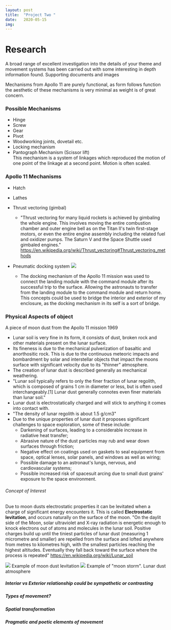 ```yaml
---
layout: post
title:  "Project Two "
date:   2020-05-15
img:
---
```

# Research
A broad range of excellent investigation into the details of your theme and movement systems has been carried out with some interesting in depth information found. Supporting documents and images

Mechanisms from Apollo 11 are purely functional, as form follows function the aesthetic of these mechanisms is very minimal as weight is of great concern.

### Possible Mechanisms
* Hinge
* Screw
* Gear
* Pivot
* Woodworking joints, dovetail etc.
* Locking mechanism
* Pantograph Mechanism (Scissor lift)  
  This mechanism is a system of linkages which reproduced the motion of one point of the linkage at a second point. Motion is often scaled.


### Apollo 11 Mechanisms
* Hatch
* Lathes
* Thrust vectoring (gimbal)  
  - "Thrust vectoring for many liquid rockets is achieved by gimbaling the whole engine. This involves moving the entire combustion chamber and outer engine bell as on the Titan II's twin first-stage motors, or even the entire engine assembly including the related fuel and oxidizer pumps. The Saturn V and the Space Shuttle used gimbaled engines."
  https://en.wikipedia.org/wiki/Thrust_vectoring#Thrust_vectoring_methods

* Pneumatic docking system
  <img src="{{site.baseurl}}/assets/img/DesignImages/dockingMech.png">   

    - The docking mechanism of the Apollo 11 mission was used to connect the landing module with the command module after its successful trip to the surface. Allowing the astronauts to transfer from the landing module to the command module and return home. This concepts could be used to bridge the interior and exterior of my enclosure, as the docking mechanism in its self is a sort of bridge.

### Physical Aspects of  object
 A piece of moon dust from the Apollo 11 mission 1969
- Lunar soil is very fine in its form, it consists of dust, broken rock and other materials present on the lunar surface.
- Its fineness is due to the mechanical pulverization of basaltic and anorthositic rock. This is due to the continuous meteoric impacts and bombardment by solar and interstellar objects that impact the moons surface with significant velocity due to its "thinner" atmosphere.
- The creation of lunar dust is described generally as mechanical weathering.
- "Lunar soil typically refers to only the finer fraction of lunar regolith, which is composed of grains 1 cm in diameter or less, but is often used interchangeably.[1] Lunar dust generally connotes even finer materials than lunar soil."
- Lunar dust is electrostatically charged and will stick to anything it comes into contact with.
- "The density of lunar regolith is about 1.5 g/cm3"
- Due to the unique properties of lunar dust it proposes significant challenges to space exploration, some of these include:
    - Darkening of surfaces, leading to a considerable increase in radiative heat transfer;
    - Abrasive nature of the dust particles may rub and wear down surfaces through friction;
    - Negative effect on coatings used on gaskets to seal equipment from space, optical lenses, solar panels, and windows as well as wiring;
    - Possible damage to an astronaut's lungs, nervous, and cardiovascular systems;
    - Possible increased risk of spacesuit arcing due to small dust grains' exposure to the space environment.

###### Concept of Interest
Due to moon dusts electrostatic properties it can be levitated when a charge of significant energy encounters it. This is called **Electrostatic levitation**, and occurs naturally on the surface of the moon. "On the daylit side of the Moon, solar ultraviolet and X-ray radiation is energetic enough to knock electrons out of atoms and molecules in the lunar soil. Positive charges build up until the tiniest particles of lunar dust (measuring 1 micrometre and smaller) are repelled from the surface and lofted anywhere from metres to kilometres high, with the smallest particles reaching the highest altitudes. Eventually they fall back toward the surface where the process is repeated"
https://en.wikipedia.org/wiki/Lunar_soil

<img src="{{site.baseurl}}/assets/img/DesignImages/moondustLev.jpg">    
Example of moon dust levitation  
<img src="{{site.baseurl}}/assets/img/DesignImages/dustSphere.jpg">     
Example of "moon storm". Lunar dust atmosphere  



##### Interior vs Exterior relationship could be sympathetic or contrasting


##### Types of movement?
##### Spatial transformation
##### Pragmatic and poetic elements of movement
